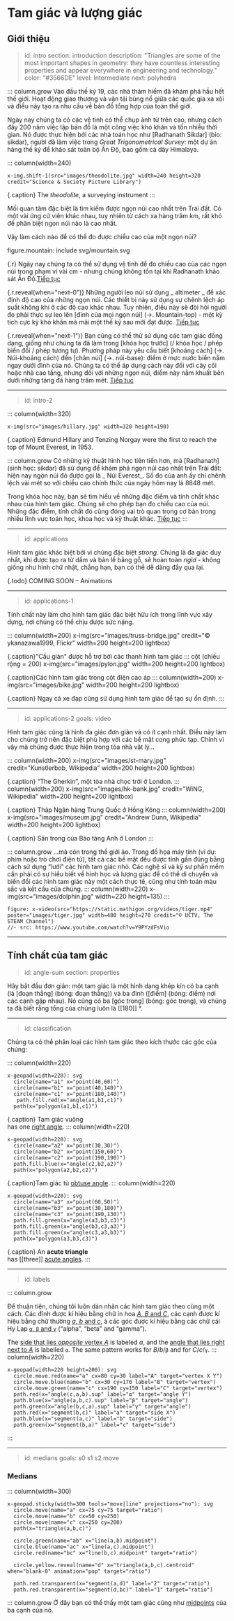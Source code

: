 # Tam giác và lượng giác

## Giới thiệu

> id: intro
> section: introduction
> description: "Triangles are some of the most important shapes in geometry: they have countless interesting properties and appear everywhere in engineering and technology."
> color: "#3566DE"
> level: Intermediate
> next: polyhedra

::: column.grow
Vào đầu thế kỷ 19, các nhà thám hiểm đã khám phá hầu hết thế giới. Hoạt động giao thương  và vận tải  bùng nổ giữa các quốc gia xa xôi và điều này tạo ra nhu cầu về  bản đồ tổng hợp  của toàn thế giới.

Ngày nay chúng ta có các vệ tinh có thể chụp ảnh từ trên cao, nhưng cách đây 200 năm  việc lập bản đồ là một công việc khó khăn và tốn nhiều thời gian. Nó được thực hiện bởi các nhà toán học như [Radhanath Sikdar] (bio: sikdar), người đã làm việc trong _Great Trigonometrical Survey_: một dự án  hàng thế kỷ để khảo sát toàn bộ Ấn Độ, bao gồm cả dãy  Himalaya.

::: column(width=240)

    x-img.shift-1(src="images/theodolite.jpg" width=240 height=320 credit="Science & Society Picture Library")

{.caption} The _theodolite_, a surveying instrument
:::

Mối quan tâm đặc biệt là tìm kiếm được ngọn núi cao nhất trên Trái đất. Có một vài ứng cử viên khác nhau, tuy nhiên  từ cách xa hàng trăm km, rất khó để phân biệt ngọn núi nào là cao nhất.

Vậy làm cách nào để có thể đo được chiều cao của một ngọn núi?
 
   figure.mountain: include svg/mountain.svg

{.r} Ngày nay chúng ta có thể sử dụng vệ tinh để đo chiều cao của các ngọn núi trong phạm vi vài cm - nhưng chúng không tồn tại khi Radhanath khảo sát Ấn Độ.[Tiếp tục](btn:next)

{.r.reveal(when="next-0")} Những người leo núi sử dụng _ altimeter _ để xác định độ cao của những ngọn núi. Các thiết bị này sử dụng sự chênh lệch áp suất không khí ở các độ cao khác nhau. Tuy nhiên, điều này sẽ đòi hỏi người đo phải thực sự leo lên [đỉnh của mọi ngọn núi] (->. Mountain-top) - một kỳ tích cực kỳ khó khăn mà mãi một thế kỷ sau mới đạt được. 
[Tiếp tục](btn:next)

{.r.reveal(when="next-1")} Bạn cũng có thể thử sử dụng các tam giác đồng dạng, giống như chúng ta đã làm trong [khóa học trước] (/ khóa học / phép biến đổi / phép tương tự). Phương pháp này yêu cầu biết [khoảng cách] (->. Núi-khoảng cách) đến [chân núi] (->. núi-base): điểm ở mực nước biển nằm ngay dưới đỉnh của nó. Chúng ta có thể áp dụng cách  này đối với cây cối hoặc nhà cao tầng, nhưng đối với những ngọn núi, điểm này nằm khuất bên dưới những tảng đá hàng trăm mét.
[Tiếp tục](btn:next)

---
> id: intro-2

::: column(width=320)

    x-img(src="images/hillary.jpg" width=320 height=190)

{.caption} Edmund Hillary and Tenzing Norgay were the first to reach the top of
Mount Everest, in 1953.

::: column.grow
Có những kỹ thuật hình học tiên tiến hơn, mà [Radhanath] (sinh học: sikdar) đã sử dụng để khám phá ngọn núi cao nhất trên Trái đất: hiện nay ngọn núi đó  được gọi là _ Núi Everest_. Số đo của anh ấy chỉ chênh lệch vài mét so với chiều cao chính thức của ngày hôm nay là 8848 mét.

Trong khóa học này, bạn sẽ tìm hiểu về những đặc điểm và tính chất khác nhau của hình tam giác. Chúng sẽ cho phép bạn đo chiều cao của núi. Những đặc điểm, tính chất đó cũng đóng vai trò quan trọng cơ bản trong nhiều lĩnh vực toán học, khoa học và kỹ thuật khác.
[Tiếp tục](btn:next)
:::

---
> id: applications

Hình tam giác khác biệt bởi vì chúng đặc biệt _strong_. Chúng là đa giác duy nhất, khi được tạo ra từ dầm và bản lề bằng gỗ, sẽ hoàn toàn _rigid_ - không giống như hình chữ nhật, chẳng hạn, bạn có thể dễ dàng đẩy qua lại. 


{.todo} COMING SOON – Animations

---
> id: applications-1

Tính chất này làm cho hình tam giác đặc biệt hữu ích trong lĩnh vực xây dựng, nơi chúng có thể chịu được sức nặng.

::: column(width=200)
    x-img(src="images/truss-bridge.jpg" credit="© ykanazawa1999, Flickr" width=200 height=200 lightbox)

{.caption}"Cầu giàn" được hỗ trợ bởi các thanh hình tam giác
::: cột (chiều rộng = 200)
    x-img(src="images/pylon.jpg" width=200 height=200 lightbox)

{.caption}Các hình tam giác trong cột điện cao áp
::: column(width=200)
    x-img(src="images/bike.jpg" width=200 height=200 lightbox)

{.caption} Ngay cả xe đạp cũng sử dụng hình tam giác để tạo sự ổn định.
:::

---
> id: applications-2
> goals: video

Hình tam giác cũng là hình đa giác đơn giản và có ít cạnh nhất. Điều này làm cho chúng trở nên đặc biệt phù hợp với các bề mặt cong phức tạp. Chính vì vậy mà chúng được thực hiện trong tòa nhà vật lý…

::: column(width=200)
    x-img(src="images/st-mary.jpg" credit="Kunstlerbob, Wikipedia" width=200 height=200 lightbox)

{.caption} “The Gherkin”, một tòa nhà chọc trời ở London.
::: column(width=200)
    x-img(src="images/hk-bank.jpg" credit="WiNG, Wikipedia" width=200 height=200 lightbox)

{.caption} Tháp Ngân hàng Trung Quốc ở Hồng Kông
::: column(width=200)
    x-img(src="images/museum.jpg" credit="Andrew Dunn, Wikipedia" width=200 height=200 lightbox)

{.caption} Sân trong của Bảo tàng Anh ở London
:::

::: column.grow
…mà còn trong thế giới ảo. Trong đồ họa máy tính (ví dụ: phim hoặc trò chơi điện tử), tất cả các bề mặt đều được tính gần đúng bằng cách sử dụng “lưới” các hình tam giác nhỏ. Các nghệ sĩ và kỹ sư phần mềm cần phải có sự hiểu biết  về hình học và lượng giác để có thể di chuyển và biến đổi các hình tam giác này một cách thực tế, cũng như tính toán màu sắc và kết cấu của chúng.
::: column(width=220)
    x-img(src="images/dolphin.jpg" width=220 height=135)
:::

    figure: x-video(src="https://static.mathigon.org/videos/tiger.mp4" poster="images/tiger.jpg" width=480 height=270 credit="© UCTV, The STEAM Channel")
    //- src: https://www.youtube.com/watch?v=Y9PYzdFsVio

---

## Tính chất của tam giác

> id: angle-sum
> section: properties

Hãy bắt đầu đơn giản: một tam giác là một hình dạng khép kín có ba cạnh (là [đoạn thẳng] (bóng: đoạn thẳng)) và ba đỉnh ([điểm] (bóng: điểm) nơi các cạnh gặp nhau). Nó cũng có ba [góc trong] (bóng: góc trong), và chúng ta đã biết rằng tổng của chúng luôn là [[180]] °.

---
> id: classification

Chúng ta có thể phân loại các hình tam giác theo kích thước các góc của chúng:

::: column(width=220)

    x-geopad(width=220): svg
      circle(name="a1" x="point(40,60)")
      circle(name="b1" x="point(40,140)")
      circle(name="c1" x="point(180,140)")
       path.fill.red(x="angle(a1,b1,c1)")
      path(x="polygon(a1,b1,c1)")

{.caption} Tam giác vuông<br>
has one [right angle](gloss:right-angle).
::: column(width=220)

    x-geopad(width=220): svg
      circle(name="a2" x="point(30,30)")
      circle(name="b2" x="point(150,60)")
      circle(name="c2" x="point(190,190)")
      path.fill.blue(x="angle(c2,b2,a2)")
      path(x="polygon(a2,b2,c2)")
{.caption}Tam giác tù [obtuse angle](gloss:obtuse-angle).
::: column(width=220)

    x-geopad(width=220): svg
      circle(name="a3" x="point(60,50)")
      circle(name="b3" x="point(30,180)")
      circle(name="c3" x="point(190,130)")
      path.fill.green(x="angle(a3,b3,c3)")
      path.fill.green(x="angle(b3,c3,a3)")
      path.fill.green(x="angle(c3,a3,b3)")
      path(x="polygon(a3,b3,c3)")
{.caption} An __acute triangle__<br>
has [[three]] [acute angles](gloss:acute-angle).
:::

---
> id: labels

::: column.grow

Để thuận tiện, chúng tôi luôn dán nhãn các hình tam giác theo cùng một cách. Các đỉnh được kí hiệu bằng chữ in hoa [_A_, _B_ and _C_](target:vertex), các cạnh được kí hiệu bằng chữ thường [_a_, _b_ and _c_](target:side), à các góc được kí hiệu bằng các chữ cái Hy Lạp [`α`, `β` and `γ`](target:angle) (“alpha”, “beta” and “gamma”).

The [side that lies _opposite_ vertex _A_](target:X) is labeled _a_, and the
[angle that lies right next to _A_](target:Y) is labelled `α`. The same pattern
works for _B_/_b_/`β` and for _C_/_c_/`γ`.
::: column(width=220)

    x-geopad(width=220 height=200): svg
      circle.move.red(name="a" cx=80 cy=30 label="A" target="vertex X Y")
      circle.move.blue(name="b" cx=30 cy=170 label="B" target="vertex")
      circle.move.green(name="c" cx=190 cy=150 label="C" target="vertex")
      path.red(x="angle(c,a,b).sup" label="α" target="angle Y")
      path.blue(x="angle(a,b,c).sup" label="β" target="angle")
      path.green(x="angle(b,c,a).sup" label="γ" target="angle")
      path.red(x="segment(b,c)" label="a" target="side X")
      path.blue(x="segment(a,c)" label="b" target="side")
      path.green(x="segment(b,a)" label="c" target="side")

:::

---
> id: medians
> goals: s0 s1 s2 move
### Medians

::: column(width=300)

    x-geopad.sticky(width=300 tools="move|line" projections="no"): svg
      circle.move(name="a" cx=75 cy=75 target="ratio")
      circle.move(name="b" cx=50 cy=250)
      circle.move(name="c" cx=250 cy=200)
      path(x="triangle(a,b,c)")

      circle.green(name="ab" x="line(a,b).midpoint")
      circle.blue(name="ac" x="line(a,c).midpoint")
      circle.red(name="bc" x="line(b,c).midpoint" target="ratio")

      circle.yellow.reveal(name="d" x="triangle(a,b,c).centroid" when="blank-0" animation="pop" target="ratio")

      path.red.transparent(x="segment(a,d)" label="2" target="ratio")
      path.red.transparent(x="segment(d,bc)" label="1" target="ratio")

::: column.grow
Ở đây bạn có thể thấy một tam giác cũng như [midpoints](gloss:midpoint) của ba cạnh của nó.
